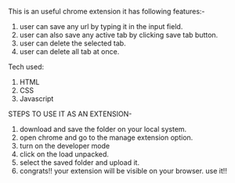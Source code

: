 This is an useful chrome extension it has following features:-
1. user can save any url by typing it in the input field.
2. user can also save any active tab by clicking save tab button.
3. user can delete the selected tab.
4. user can delete all tab at once.

Tech used:
1. HTML
2. CSS
3. Javascript

STEPS TO USE IT AS AN EXTENSION-
1. download and save the folder on your local system. 
2. open chrome and go to the manage extension option.
3. turn on the developer mode
4. click on the load unpacked.
5. select the saved folder and upload it.
6. congrats!! your extension will be visible on your browser. use it!!
